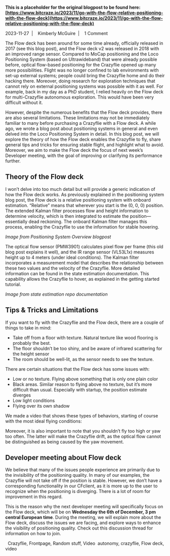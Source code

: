**This is a placeholder for the original blogpost to be found here: [https://www.bitcraze.io/2023/11/go-with-the-flow-relative-positioning-with-the-flow-deck](https://www.bitcraze.io/2023/11/go-with-the-flow-relative-positioning-with-the-flow-deck)**

2023-11-27 
 | 
 
Kimberly McGuire 
 | 
 
1 Comment

The Flow deck has been around for some time already, officially released in 2017 (see this blog post), and the Flow deck v2 was released in 2018 with an improved range sensor. Compared to MoCap positioning and the Loco Positioning System (based on Ultrawideband) that were already possible before, optical flow-based positioning for the Crazyflie opened up many more possibilities. Flight was no longer confined to lab environments with set-up external systems; people could bring the Crazyflie home and do their hacking there. Moreover, doing research for exploration techniques that cannot rely on external positioning systems was possible with it as well. For example, back in my day as a PhD student, I relied heavily on the Flow deck for multi-Crazyflie autonomous exploration. This would have been very difficult without it.

However, despite the numerous benefits that the Flow deck provides, there are also several limitations. These limitations may not be immediately familiar to many before purchasing a Crazyflie with a Flow deck. A while ago, we wrote a blog post about positioning systems in general and even delved into the Loco Positioning System in detail. In this blog post, we will explore the theory of how the Flow deck enables the Crazyflie to fly, share general tips and tricks for ensuring stable flight, and highlight what to avoid. Moreover, we aim to make the Flow deck the focus of next week’s Developer meeting, with the goal of improving or clarifying its performance further.

Theory of the Flow deck
-----------------------

I won’t delve into too much detail but will provide a generic indication of how the Flow deck works. As previously explained in the positioning system blog post, the Flow deck is a relative positioning system with onboard estimation. “Relative” means that wherever you start is the (0, 0, 0) position. The extended Kalman filter processes flow and height information to determine velocity, which is then integrated to estimate the position—essentially dead reckoning. The onboard Kalman filter manages this process, enabling the Crazyflie to use the information for stable hovering.

*Image from Positioning System Overview blogpost*

The optical flow sensor (PMW3901) calculates pixel flow per frame (this old blog post explains it well), and the IR range sensor (VL53L1x) measures height up to 4 meters (under ideal conditions). The Kalman filter incorporates a measurement model that describes the relationship between these two values and the velocity of the Crazyflie. More detailed information can be found in the state estimation documentation. This capability allows the Crazyflie to hover, as explained in the getting started tutorial.

*Image from state estimation repo documentation*

Tips & Tricks and Limitations
-----------------------------

If you want to fly with the Crazyflie and the Flow deck, there are a couple of things to take in mind:

* Take off from a floor with texture. Natural texture like wood flooring is probably the best.
* The floor shouldn’t be too shiny, and be aware of infrared scattering for the height sensor
* The room should be well-lit, as the sensor needs to see the texture.

There are certain situations that the Flow deck has some issues with:

* Low or no texture. Flying above something that is only one plain color
* Black areas. Similar reason to flying above no texture, but it’s more difficult than usual. Especially with startup, the position estimate diverges
* Low light conditions
* Flying over its own shadow

We made a video that shows these types of behaviors, starting of course with the most ideal flying conditions:

Moreover, it is also important to note that you shouldn’t fly too high or yaw too often. The latter will make the Crazyflie drift, as the optical flow cannot be distinguished as being caused by the yaw movement.

Developer meeting about Flow deck
---------------------------------

We believe that many of the issues people experience are primarily due to the invisibility of the positioning quality. In many of our examples, the Crazyflie will not take off if the position is stable. However, we don’t have a corresponding functionality in our CFclient, as it is more up to the user to recognize when the positioning is diverging. There is a lot of room for improvement in this regard.

This is the reason why the next developer meeting will specifically focus on the Flow deck, which will be on **Wednesday the 6th of December, 3 pm central European time**. During the meeting, we will explain more about the Flow deck, discuss the issues we are facing, and explore ways to enhance the visibility of positioning quality. Check out this discussion thread for information on how to join.

 
Crazyflie, Frontpage, Random stuff, Video 
  autonomy, crazyflie, Flow deck, video